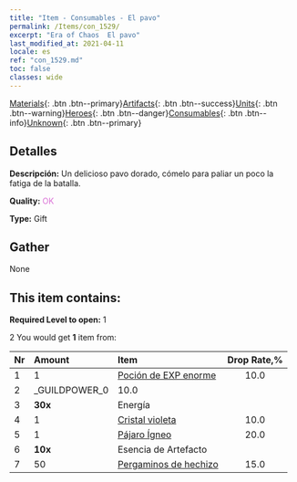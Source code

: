 ```yaml
---
title: "Item - Consumables - El pavo"
permalink: /Items/con_1529/
excerpt: "Era of Chaos  El pavo"
last_modified_at: 2021-04-11
locale: es
ref: "con_1529.md"
toc: false
classes: wide
---
```

 [Materials](/es/Items/){: .btn .btn--primary}[Artifacts](/es/Items/Artifacts/){: .btn .btn--success}[Units](/es/Items/Units/){: .btn .btn--warning}[Heroes](/es/Items/Heroes/){: .btn .btn--danger}[Consumables](/es/Items/Consumables/){: .btn .btn--info}[Unknown](/es/Items/Unknown/){: .btn .btn--primary}

## Detalles
 **Descripción:** Un delicioso pavo dorado, cómelo para paliar un poco la fatiga de la batalla.

 **Quality:** <span style="color: #DA70D6">OK</span>

 **Type:** Gift

## Gather

  None

## This item contains:

 **Required Level to open:** 1

 2 You would get **1** item  from:

  | Nr | Amount |     Item    | Drop Rate,% |
  |:---|:-------|:------------|:---------:|
  | 1 | 1 | [Poción de EXP enorme](/es/Items/con_703/) | 10.0 | 
  | 2 | _GUILDPOWER_0 | 10.0 | 
  | 3 |  **30x** | Energía |  | 15.0 | 
  | 4 | 1 | [Cristal violeta](/es/Items/con_720/) | 10.0 | 
  | 5 | 1 | [Pájaro Ígneo](/es/Items/unt_268/) | 20.0 | 
  | 6 |  **10x** | Esencia de Artefacto |  | 20.0 | 
  | 7 | 50 | [Pergaminos de hechizo](/es/Items/con_694/) | 15.0 | 
